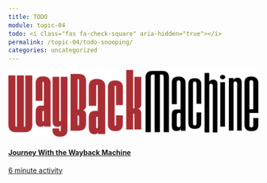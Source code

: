 ```yaml
---
title: TODO
module: topic-04
todo: <i class="fas fa-check-square" aria-hidden="true"></i>
permalink: /topic-04/todo-snooping/
categories: uncategorized
---
```


<div class="row text-center">
  <div class="col-lg-4">
    <div class="bs-component">
      <div class="list-group">
        <a href="https://archive.org/web/" target="_blank" class="list-group-item">
          <img class="icon-hw" src="../img/hw-icon-wayback.svg" />
          <h4 class="list-group-item-heading">Journey With the Wayback Machine</h4>
          <div class="divider-hw"></div>
          <p class="list-group-item-text"><i class="far fa-clock" aria-hidden="true"></i> 6 minute activity</p>
        </a>
      </div>
    </div>
  </div>
</div>
